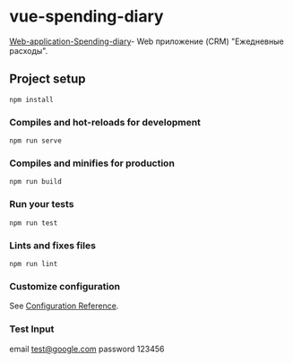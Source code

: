 # vue-spending-diary

[Web-application-Spending-diary](https://vue-spending-diary.web.app)- Web приложение (CRM) "Ежедневные расходы".

## Project setup
```
npm install
```

### Compiles and hot-reloads for development
```
npm run serve
```

### Compiles and minifies for production
```
npm run build
```

### Run your tests
```
npm run test
```

### Lints and fixes files
```
npm run lint
```

### Customize configuration
See [Configuration Reference](https://cli.vuejs.org/config/).

### Test Input
email test@google.com
password 123456

